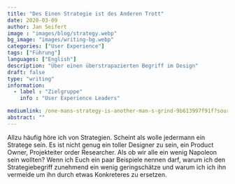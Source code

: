 ```yaml
---
title: "Des Einen Strategie ist des Anderen Trott"
date: 2020-03-09
author: Jan Seifert
image : "images/blog/strategy.webp"
bg_image: "images/writing-bg.webp"
categories: ["User Experience"]
tags: ["Führung"]
languages: ["English"]
description: "Über einen überstrapazierten Begriff im Design"
draft: false
type: "writing"
information:
  - label : "Zielgruppe"
    info : "User Experience Leaders"

mediumlink: /one-mans-strategy-is-another-man-s-grind-9b613997f91f?source=friends_link&sk=df85ae3e3f99e8d087559cb632ced281
abstract: ""
---
```


Allzu häufig höre ich von Strategien. Scheint als wolle jedermann ein Stratege sein. Es ist nicht genug ein toller Designer zu sein, ein Product Owner, Projekteiter order Researcher. Als ob wir alle ein wenig Napoleon sein wollten? Wenn ich Euch ein paar Beispiele nennen darf, warum ich den Strategiebegriff zunehmend ein wenig geringschätze und warum ich ich ihn vermeide um ihn durch etwas Konkreteres zu ersetzen. 